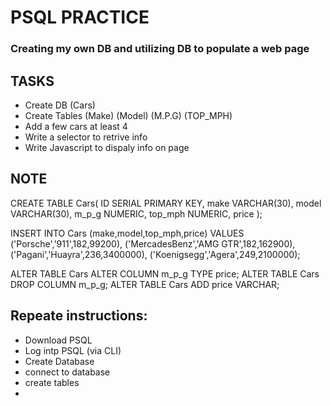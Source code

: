 # PSQL PRACTICE 
### Creating my own DB and utilizing DB to populate a web page

## TASKS
* Create DB (Cars)
* Create Tables (Make) (Model) (M.P.G) (TOP_MPH)
* Add a few cars at least 4
* Write a selector to retrive info 
* Write Javascript to dispaly info on page



## NOTE
CREATE TABLE Cars( 
ID SERIAL PRIMARY KEY,
make VARCHAR(30),
model VARCHAR(30),
m_p_g  NUMERIC,
top_mph NUMERIC,
price
);

INSERT INTO Cars (make,model,top_mph,price) VALUES
 ('Porsche','911',182,99200),
('MercadesBenz','AMG GTR',182,162900),
('Pagani','Huayra',236,3400000),
('Koenigsegg','Agera',249,2100000);

ALTER TABLE Cars ALTER COLUMN m_p_g  TYPE price;
ALTER TABLE Cars DROP COLUMN m_p_g;
ALTER TABLE Cars ADD price VARCHAR;


## Repeate instructions:
* Download PSQL
* Log intp PSQL (via CLI)
* Create Database
* connect to database
* create tables
* 